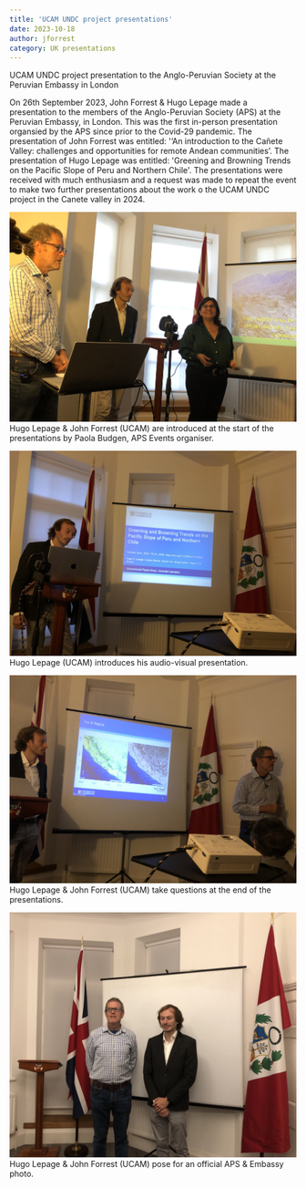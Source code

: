 ```yaml
---
title: 'UCAM UNDC project presentations'
date: 2023-10-18
author: jforrest
category: UK presentations
---
```



UCAM UNDC project presentation to the Anglo-Peruvian Society at the Peruvian Embassy in London

On 26th September 2023, John Forrest & Hugo Lepage made a presentation to the members of the Anglo-Peruvian Society (APS) at the Peruvian Embassy, in London. This was the first in-person presentation organsied by the APS since prior to the Covid-29 pandemic. 
The presentation of John Forrest was entitled: '‘An introduction to the Cañete Valley: challenges and opportunities for remote Andean communities’.
The presentation of Hugo Lepage was entitled: 'Greening and Browning Trends on the Pacific Slope of Peru and Northern Chile'.
The presentations were received with much enthusiasm and a request was made to repeat the event to make two further presentations about the work o the UCAM UNDC project in the Canete valley in 2024.


![UCAM Peru visit](/assets/posts/APS1.JPG)
Hugo Lepage & John Forrest (UCAM) are introduced at the start of the presentations by Paola Budgen, APS Events organiser.


![UCAM Peru visit](/assets/posts/APS2.JPG)
Hugo Lepage (UCAM) introduces his audio-visual presentation.


![UCAM Peru visit](/assets/posts/APS3.JPG)
Hugo Lepage & John Forrest (UCAM) take questions at the end of the presentations.


![UCAM Peru visit](/assets/posts/APS4.JPG)
Hugo Lepage & John Forrest (UCAM) pose for an official APS & Embassy photo.


